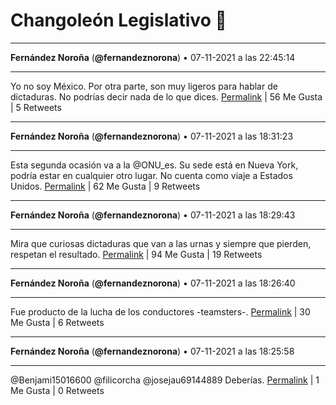 # Changoleón Legislativo 🙈
*****
**Fernández Noroña** (**@fernandeznorona**) • 07-11-2021 a las 22:45:14
*****
Yo no soy México. Por otra parte, son muy ligeros para hablar de dictaduras. No podrías decir nada de lo que dices.
[Permalink](https://twitter.com/fernandeznorona/status/1457600079729201154) | 56 Me Gusta | 5 Retweets
*****
**Fernández Noroña** (**@fernandeznorona**) • 07-11-2021 a las 18:31:23
*****
Esta segunda ocasión va a la @ONU_es. Su sede está en Nueva York, podría estar en cualquier otro lugar. No cuenta como viaje a Estados Unidos.
[Permalink](https://twitter.com/fernandeznorona/status/1457536197472002048) | 62 Me Gusta | 9 Retweets
*****
**Fernández Noroña** (**@fernandeznorona**) • 07-11-2021 a las 18:29:43
*****
Mira que curiosas dictaduras que van a las urnas y siempre que pierden, respetan el resultado.
[Permalink](https://twitter.com/fernandeznorona/status/1457535778016448518) | 94 Me Gusta | 19 Retweets
*****
**Fernández Noroña** (**@fernandeznorona**) • 07-11-2021 a las 18:26:40
*****
Fue producto de la lucha de los conductores -teamsters-.
[Permalink](https://twitter.com/fernandeznorona/status/1457535009838018561) | 30 Me Gusta | 6 Retweets
*****
**Fernández Noroña** (**@fernandeznorona**) • 07-11-2021 a las 18:25:58
*****
@Benjami15016600 @filicorcha @josejau69144889 Deberías.
[Permalink](https://twitter.com/fernandeznorona/status/1457534831567507457) | 1 Me Gusta | 0 Retweets